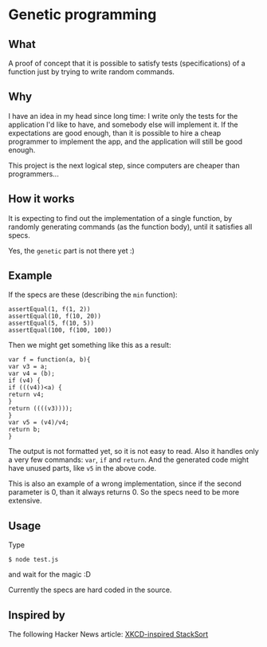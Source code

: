 Genetic programming
===================

What
----

A proof of concept that it is possible to satisfy tests (specifications) of a function
just by trying to write random commands.

Why
---

I have an idea in my head since long time: I write only the tests for the application I'd
like to have, and somebody else will implement it. If the expectations are good enough,
than it is possible to hire a cheap programmer to implement the app, and the application
will still be good enough.

This project is the next logical step, since computers are cheaper than programmers...

How it works
---

It is expecting to find out the implementation of a single function, by
randomly generating commands (as the function body), until it satisfies all specs.

Yes, the `genetic` part is not there yet :)

Example
-------

If the specs are these (describing the `min` function):

	assertEqual(1, f(1, 2))
	assertEqual(10, f(10, 20))
	assertEqual(5, f(10, 5))
	assertEqual(100, f(100, 100))

Then we might get something like this as a result:

	var f = function(a, b){
	var v3 = a;
	var v4 = (b);
	if (v4) {
	if (((v4))<a) {
	return v4;
	}
	return ((((v3))));
	}
	var v5 = (v4)/v4;
	return b;
	}

The output is not formatted yet, so it is not easy to read.
Also it handles only a very few commands: `var`, `if` and `return`.
And the generated code might have unused parts, like `v5` in the above code.

This is also an example of a wrong implementation, since if the second parameter
is 0, than it always returns 0. So the specs need to be more extensive.

Usage
-----

Type

	$ node test.js

and wait for the magic :D

Currently the specs are hard coded in the source.

Inspired by
----

The following Hacker News article: [XKCD-inspired StackSort](https://news.ycombinator.com/item?id=5395463)
